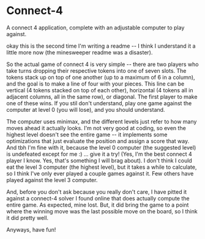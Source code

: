 # Connect-4
A connect 4 application, complete with an adjustable computer to play against.

okay this is the second time I'm writing a readme -- I think I understand it a little more now (the minesweeper readme was a disaster).

So the actual game of connect 4 is very simple -- there are two players who take turns dropping their respective tokens into one of seven slots.
The tokens stack up on top of one another (up to a maximum of 6 in a column), and the goal is to make a line of four with your pieces. 
This line can be vertical (4 tokens stacked on top of each other), horizontal (4 tokens all in adjacent columns, all in the same row), or diagonal.
The first player to make one of these wins. If you stil don't understand, play one game against the computer at level 0 (you will lose), and you should understand.

The computer uses minimax, and the different levels just refer to how many moves ahead it actually looks. I'm not very good at coding, so even the highest level doesn't see the entire game -- it implements some optimizations that just evaluate the position and assign a score that way. And tbh I'm fine with it, because the level 0 computer (the suggested level) is undefeated except for me :) ... give it a try! (Yes, I'm the best connect 4 player I know. Yes, that's something I will brag about). I don't think I could eat the level 3 computer (the highest level), but it takes a while to calculate, so I think I've only ever played a couple games against it. Few others have played against the level 3 computer.

And, before you don't ask because you really don't care, I have pitted it against a connect-4 solver I found online that does actually compute the entire game. As expected, mine lost. But, it did bring the game to a point where the winning move was the last possible move on the board, so I think it did pretty well. 

Anyways, have fun!
